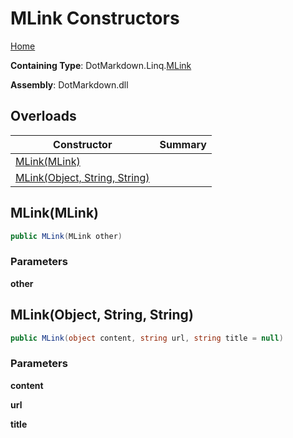 # MLink Constructors

[Home](../../../../README.md)

**Containing Type**: DotMarkdown\.Linq\.[MLink](../README.md)

**Assembly**: DotMarkdown\.dll

## Overloads

| Constructor | Summary |
| ----------- | ------- |
| [MLink(MLink)](#DotMarkdown_Linq_MLink__ctor_DotMarkdown_Linq_MLink_) | |
| [MLink(Object, String, String)](#DotMarkdown_Linq_MLink__ctor_System_Object_System_String_System_String_) | |

## MLink\(MLink\) <a name="DotMarkdown_Linq_MLink__ctor_DotMarkdown_Linq_MLink_"></a>

```csharp
public MLink(MLink other)
```

### Parameters

**other**

## MLink\(Object, String, String\) <a name="DotMarkdown_Linq_MLink__ctor_System_Object_System_String_System_String_"></a>

```csharp
public MLink(object content, string url, string title = null)
```

### Parameters

**content**

**url**

**title**